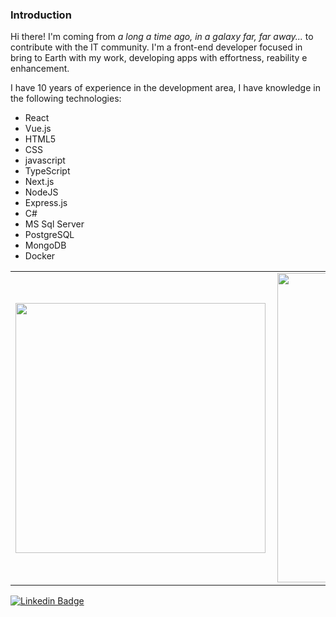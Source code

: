 ### Introduction

Hi there! I'm coming from _a long a time ago, in a galaxy far, far away..._ to contribute with the IT community. I'm a front-end developer focused in bring to Earth with my work, developing apps with effortness, reability e enhancement.

I have 10 years of experience in the development area, I have knowledge in the following technologies:
- React
- Vue.js
- HTML5
- CSS
- javascript
- TypeScript
- Next.js
- NodeJS
- Express.js
- C#
- MS Sql Server
- PostgreSQL
- MongoDB
- Docker 

<center>
  <table>
    <tr>
        <td><img width="400px" align="left" src="https://github-readme-stats.vercel.app/api/top-langs/?username=thiagofribeiro&hide=html&layout=compact&theme=buefy" /></td>
        <td><img width="495px" align="left" src="https://github-readme-stats.vercel.app/api?username=thiagofribeiro&theme=buefy"/></td>
    </tr>   
  </table>
</center>  

[![Linkedin Badge](https://img.shields.io/badge/-LinkedIn-blue?style=flat-square&logo=Linkedin&logoColor=white&link=https://www.linkedin.com/in/arfurlaneto/)](https://www.linkedin.com/in/thiago-f-ribeiro/)
